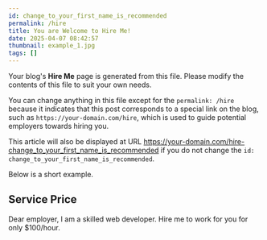 ```yaml
---
id: change_to_your_first_name_is_recommended
permalink: /hire
title: You are Welcome to Hire Me! 
date: 2025-04-07 08:42:57
thumbnail: example_1.jpg
tags: []
---
```


Your blog's **Hire Me** page is generated from this file. Please modify the contents of this file to suit your own needs.

You can change anything in this file except for the `permalink: /hire` because it indicates that this post corresponds to a special link on the blog, such as `https://your-domain.com/hire`, which is used to guide potential employers towards hiring you.

This article will also be displayed at URL https://your-domain.com/hire-change_to_your_first_name_is_recommended if you do not change the `id: change_to_your_first_name_is_recommended`.

Below is a short example.

## Service Price

Dear employer, I am a skilled web developer. Hire me to work for you for only $100/hour.
